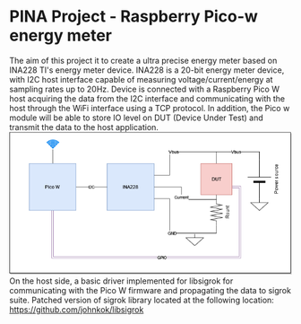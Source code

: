# PINA Project - Raspberry Pico-w energy meter

The aim of this project it to create a ultra precise energy meter based on INA228 TI's energy meter device. INA228 is a 20-bit energy meter device, with I2C host interface capable of measuring voltage/current/energy at sampling rates up to 20Hz. Device is connected with a Raspberry Pico W host acquiring the data from the I2C interface and communicating with the host through the WiFi interface using a TCP protocol. In addition, the Pico w module will be able to store IO level on DUT (Device Under Test) and transmit the data to the host application.  
![PINA](/Doc/pina.png)  
On the host side, a basic driver implemented for libsigrok for communicating with the Pico W firmware and propagating the data to sigrok suite. Patched version of sigrok library located at the following location: https://github.com/johnkok/libsigrok  
